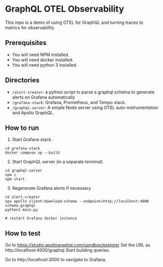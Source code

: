 # GraphQL OTEL Observability
This repo is a demo of using OTEL for GraphQL and turning traces to metrics for observability.

## Prerequisites
- You will need NPM installed.
- You will need docker installed.
- You will need python 3 installed.

## Directories
- `/alert-creator`: a python script to parse a graphql schema to generate alerts on Grafana automatically
- `/grafana-stack`: Grafana, Prometheus, and Tempo stack.
- `/graphql-server`: A simple Node server using OTEL auto-instrumentation and Apollo GraphQL.

## How to run
1. Start Grafana stack.
```
cd grafana-stack
docker compose up --build
```

2. Start GraphQL server (in a separate terminal)
```
cd graphql-server
npm i
npm start
```

3. Regenerate Grafana alerts if necessary
```
cd alert-creator
npx apollo client:download-schema --endpoint=http://localhost:4000  schema.graphql
python3 main.py

# restart Grafana docker instance
```

## How to test
Go to https://studio.apollographql.com/sandbox/explorer
Set the URL as http://localhost:4000/graphql
Start building queries.

Go to http://localhost:3000 to navigate to Grafana.